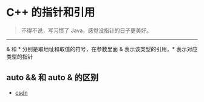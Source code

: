 # C++ 的指针和引用

> 不得不说，写习惯了 Java，感觉没指针的日子更美好。





---



& 和 * 分别是取地址和取值的符号，在参数里面 & 表示该类型的引用，* 表示对应类型的指针







## auto && 和 auto & 的区别

- [csdn](https://blog.csdn.net/ywcpig/article/details/52739314)